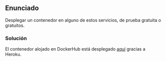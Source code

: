 ## Enunciado

Desplegar un contenedor en alguno de estos servicios, de prueba gratuita o gratuitos.

### Solución

El contenedor alojado en DockerHub está desplegado [aquí](https://docker-hospital.herokuapp.com/) gracias a Heroku.